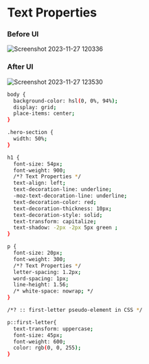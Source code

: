 # Text Properties
### Before UI
![Screenshot 2023-11-27 120336](https://github.com/mdsomad/Web-Development/assets/103892160/9b3f328e-7fb8-4aee-aa18-b0fc9179421c)
### After UI
![Screenshot 2023-11-27 123530](https://github.com/mdsomad/Web-Development/assets/103892160/a360fc60-4f52-4a24-873d-c3301465a9fa)
```sh
body {
  background-color: hsl(0, 0%, 94%);
  display: grid;
  place-items: center;
}

.hero-section {
  width: 50%;
}

h1 {
  font-size: 54px;
  font-weight: 900;
  /*? Text Properties */
  text-align: left;
  text-decoration-line: underline;
  -moz-text-decoration-line: underline;
  text-decoration-color: red;
  text-decoration-thickness: 10px;
  text-decoration-style: solid;
  text-transform: capitalize;
  text-shadow: -2px -2px 5px green ;
}

p {
  font-size: 20px;
  font-weight: 300;
  /*? Text Properties */
  letter-spacing: 1.2px;
  word-spacing: 1px;
  line-height: 1.56;
  /* white-space: nowrap; */
}

/*? :: first-letter pseudo-element in CSS */

p::first-letter{
  text-transform: uppercase;
  font-size: 45px;
  font-weight: 600;
  color: rgb(0, 0, 255);
}


```
